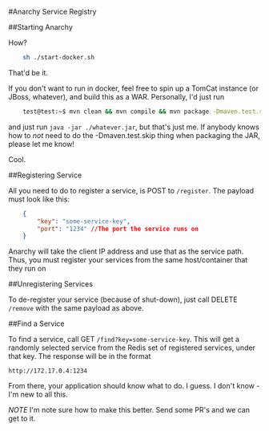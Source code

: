 #Anarchy Service Registry

##Starting Anarchy

How?

```bash
    sh ./start-docker.sh
```

That'd be it.

If you don't want to run in docker, feel free to spin up a TomCat instance (or JBoss, whatever),
and build this as a WAR. Personally, I'd just run

```bash
    test@test:~$ mvn clean && mvn compile && mvn package -Dmaven.test.skip=true
```

and just run `java -jar ./whatever.jar`, but that's just me. If anybody knows how to *not* need to do the
-Dmaven.test.skip thing when packaging the JAR, please let me know!

Cool.

##Registering Service

All you need to do to register a service, is POST to `/register`. The payload must look like this:

```json
    {
        "key": "some-service-key",
        "port": "1234" //The port the service runs on
    }
```

Anarchy will take the client IP address and use that as the service path. Thus, you must register your services
from the same host/container that they run on

##Unregistering Services

To de-register your service (because of shut-down), just call DELETE `/remove` with the same payload as above.

##Find a Service

To find a service, call GET `/find?key=some-service-key`. This will get a randomly selected service from the
Redis set of registered services, under that key. The response will be in the format

`http://172.17.0.4:1234`

From there, your application should know what to do. I guess. I don't know - I'm new to all this.

*NOTE* I'm note sure how to make this better. Send some PR's and we can get to it. 